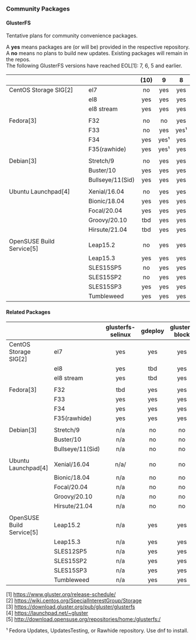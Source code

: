 ### Community Packages

#### GlusterFS

Tentative plans for community convenience packages.

A **yes** means packages are (or will be) provided in the respective repository.  
A **no** means no plans to build new updates. Existing packages will remain in the repos.  
The following GlusterFS versions have reached EOL[1]: 7, 6, 5 and earlier.

|              |                |    (10)   |     9     |     8     |
|--------------|----------------|:---------:|:---------:|:---------:|
|CentOS Storage SIG[2]|el7      |     no    |    yes    |    yes    |
|              |el8             |    yes    |    yes    |    yes    |
|              |el8 stream      |    yes    |    yes    |    yes    |
|              |                |           |           |           |
|Fedora[3]     |F32             |     no    |    no     |    yes    |
|              |F33             |     no    |    yes    |    yes¹   |
|              |F34             |    yes    |    yes¹   |    yes    |
|              |F35(rawhide)    |    yes    |    yes¹   |    yes    |
|              |                |           |           |           |
|Debian[3]     |Stretch/9       |     no    |    yes    |    yes    |
|              |Buster/10       |    yes    |    yes    |    yes    |
|              |Bullseye/11(Sid)|    yes    |    yes    |    yes    |
|              |                |           |           |           |
|Ubuntu Launchpad[4]|Xenial/16.04    |     no    |    yes    |    yes    |
|              |Bionic/18.04    |    yes    |    yes    |    yes    |
|              |Focal/20.04     |    yes    |    yes    |    yes    |
|              |Groovy/20.10    |    tbd    |    yes    |    yes    |
|              |Hirsute/21.04   |    tbd    |    yes    |    yes    |
|              |                |           |           |           |
|OpenSUSE Build Service[5]|Leap15.2        |      no    |     yes    |    yes    |
|              |Leap15.3        |    yes    |    yes    |    yes    |
|              |SLES15SP5       |     no    |    yes    |    yes    |
|              |SLES15SP2       |     no    |    yes    |    yes    |
|              |SLES15SP3       |    yes    |    yes    |    yes    |
|              |Tumbleweed      |    yes    |    yes    |    yes    |

#### Related Packages

|              |                | glusterfs-selinux | gdeploy | gluster-block | glusterfs-coreutils | nfs-ganesha | Samba |
|--------------|----------------|:-----------------:|:-------:|:-------------:|:-------------------:|:-----------:|:-----:|
|CentOS Storage SIG[2]|el7      |         yes       |   yes   |      yes      |        yes          |     yes     |  yes  |
|              |el8             |         yes       |   tbd   |      yes      |        yes          |     yes     |  yes  |
|              |el8 stream      |         yes       |   tbd   |      yes      |        yes          |     yes     |  tbd  |
|              |                |                   |         |               |                     |             |       |
|Fedora[3]     |F32             |         tbd       |   yes   |      yes      |        yes          |     yes     |   ?   |
|              |F33             |         yes       |   yes   |      yes      |        yes          |     yes     |   ?   |
|              |F34             |         yes       |   yes   |      yes      |        yes          |     yes     |   ?   |
|              |F35(rawhide)    |         yes       |   yes   |      yes      |        yes          |     yes     |   ?   |
|              |                |                   |         |               |                     |             |       |
|Debian[3]     |Stretch/9       |         n/a       |   no    |      no       |        yes          |     yes     |   ?   |
|              |Buster/10       |         n/a       |   no    |      no       |        yes          |     yes     |   ?   |
|              |Bullseye/11(Sid)|         n/a       |   no    |      no       |        yes          |     yes     |   ?   |
|              |                |                   |         |               |                     |             |       |
|Ubuntu Launchpad[4]|Xenial/16.04    |         n/a/      |   no    |      no       |        yes          |     yes     |   ?   |
|              |Bionic/18.04    |         n/a       |   no    |      no       |        yes          |     yes     |   ?   |
|              |Focal/20.04     |         n/a       |   no    |      no       |        yes          |     yes     |   ?   |
|              |Groovy/20.10    |         n/a       |   no    |      no       |        yes          |     yes     |   ?   |
|              |Hirsute/21.04   |         n/a       |   no    |      no       |        yes          |     yes     |   ?   |
|              |                |                   |         |               |                     |             |       |
|OpenSUSE Build Service[5]|Leap15.2|          n/a      |   yes   |      yes      |        yes          |     yes     |   ?   |
|              |Leap15.3        |         n/a       |   yes   |      yes      |        yes          |     yes     |   ?   |
|              |SLES12SP5       |         n/a       |   yes   |      yes      |        yes          |     yes     |   ?   |
|              |SLES15SP2       |         n/a       |   yes   |      yes      |        yes          |     yes     |   ?   |
|              |SLES15SP3       |         n/a       |   yes   |      yes      |        yes          |     yes     |   ?   |
|              |Tumbleweed      |         n/a       |   yes   |      yes      |        yes          |     yes     |   ?   |



[1] <https://www.gluster.org/release-schedule/>  
[2] <https://wiki.centos.org/SpecialInterestGroup/Storage>  
[3] <https://download.gluster.org/pub/gluster/glusterfs>  
[4] <https://launchpad.net/~gluster>  
[5] <http://download.opensuse.org/repositories/home:/glusterfs:/>  

¹ Fedora Updates, UpdatesTesting, or Rawhide repository. Use dnf to install.  
